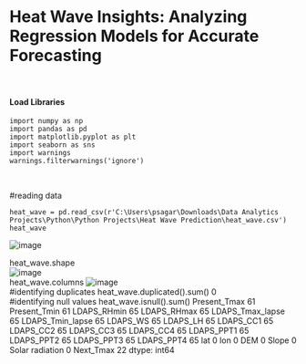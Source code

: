# Heat Wave Insights: Analyzing Regression Models for Accurate Forecasting

<br/>

#### Load Libraries
```{r}
import numpy as np
import pandas as pd
import matplotlib.pyplot as plt
import seaborn as sns
import warnings
warnings.filterwarnings('ignore')
```
<br/>

#reading data
```{r}
heat_wave = pd.read_csv(r'C:\Users\psagar\Downloads\Data Analytics Projects\Python\Python Projects\Heat Wave Prediction\heat_wave.csv')
heat_wave
```
![image](https://github.com/user-attachments/assets/65477020-3749-4231-b00e-6aff9dee0e10)


heat_wave.shape
<br/>
![image](https://github.com/user-attachments/assets/3423d878-e14d-4bf7-9469-6fd2d58cceb8)
<br/>
heat_wave.columns
![image](https://github.com/user-attachments/assets/d982e380-e697-497a-83e6-dbeb30637714)
<br/>
#identifying duplicates
heat_wave.duplicated().sum()
0
<br/>
#identifying null values
heat_wave.isnull().sum()
Present_Tmax        61
Present_Tmin        61
LDAPS_RHmin         65
LDAPS_RHmax         65
LDAPS_Tmax_lapse    65
LDAPS_Tmin_lapse    65
LDAPS_WS            65
LDAPS_LH            65
LDAPS_CC1           65
LDAPS_CC2           65
LDAPS_CC3           65
LDAPS_CC4           65
LDAPS_PPT1          65
LDAPS_PPT2          65
LDAPS_PPT3          65
LDAPS_PPT4          65
lat                  0
lon                  0
DEM                  0
Slope                0
Solar radiation      0
Next_Tmax           22
dtype: int64



